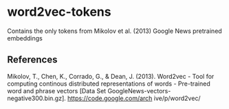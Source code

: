 # word2vec-tokens
Contains the only tokens from Mikolov et al. (2013) Google News pretrained embeddings

## References

Mikolov, T., Chen, K., Corrado, G., & Dean, J. (2013). Word2vec - Tool for computing
continous distributed representations of words - Pre-trained word and phrase vectors
[Data Set GoogleNews-vectors-negative300.bin.gz]. https://code.google.com/arch
ive/p/word2vec/

